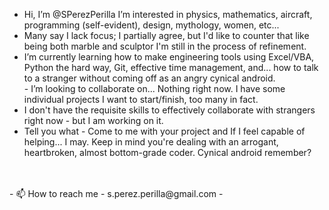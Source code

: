 - Hi, I’m @SPerezPerilla I’m interested in physics, mathematics, aircraft, programming (self-evident), design, mythology, women, etc...<br/>
- Many say I lack focus; I partially agree, but I'd like to counter that like being both marble and sculptor I'm still in the process of refinement.<br/>  
- I’m currently learning how to make engineering tools using Excel/VBA, Python the hard way, Git, effective time management, and... how to talk to a stranger without 
  coming off as an angry cynical android.
<br/>- I’m looking to collaborate on... Nothing right now. I have some individual projects I want to start/finish, too many in fact.
- I don't have the requisite skills to effectively collaborate with strangers right now - but I am working on it.<br/>
- Tell you what - Come to me with your project and If I feel capable of helping... I may. Keep in mind you're dealing with an arrogant, heartbroken, almost bottom-grade  	coder. Cynical android remember?<br/>
<br/>
<br/>
- 📫 How to reach me - s.perez.perilla@gmail.com - <!--- or maybe you can send me a letter with one of those magical letter-delivering birds I keep hearing about. Maybe we can figure out what makes them magic. Once we do, we can bind the bird population into the global economy, I don't like those free-loaders eating worms off of private land. /s ---><br/> 

<!---
SPerezPerilla/SPerezPerilla is a ✨ special ✨ repository because its `README.md` (this file) appears on your GitHub profile.
You can click the Preview link to take a look at your changes.
--->
